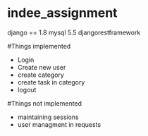 # indee_assignment
django == 1.8
mysql 5.5
djangorestframework

#Things implemented
- Login
- Create new user
- create category
- create task in category
- logout

#Things not implemented
- maintaining sessions
- user managment in requests
